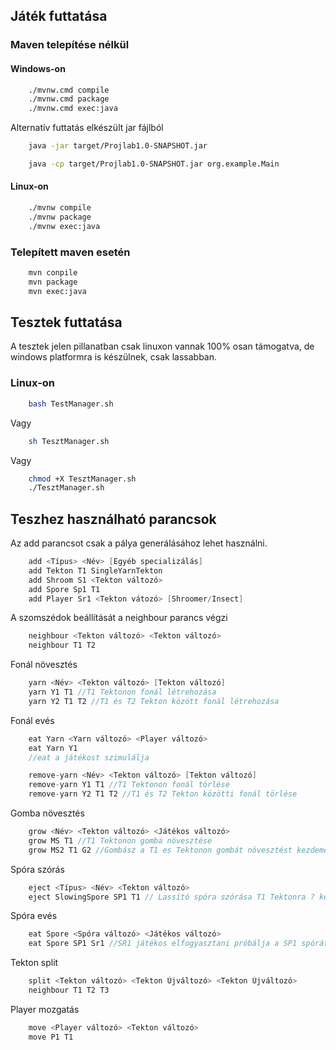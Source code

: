 ## Játék futtatása
### Maven telepítése nélkül
#### Windows-on 
```bash
    ./mvnw.cmd compile
    ./mvnw.cmd package
    ./mvnw.cmd exec:java
```
Alternatív futtatás elkészült jar fájlból
```bash
    java -jar target/Projlab1.0-SNAPSHOT.jar
```

```bash
    java -cp target/Projlab1.0-SNAPSHOT.jar org.example.Main
```

#### Linux-on
```bash
    ./mvnw compile
    ./mvnw package
    ./mvnw exec:java
```
### Telepített maven esetén
```bash
    mvn conpile
    mvn package
    mvn exec:java
```

## Tesztek futtatása
A tesztek jelen pillanatban csak linuxon vannak 100% osan támogatva, de windows platformra is készülnek, csak lassabban.
### Linux-on 
```bash 
    bash TestManager.sh
```
Vagy
```bash
    sh TesztManager.sh
```
Vagy
```bash
    chmod +X TesztManager.sh
    ./TesztManager.sh
```
## Teszhez használható parancsok

Az add parancsot csak a pálya generálásához lehet használni.
```java
    add <Típus> <Név> [Egyéb specializálás]
    add Tekton T1 SingleYarnTekton
    add Shroom S1 <Tekton változó>
    add Spore Sp1 T1
    add Player Sr1 <Tekton vátozó> [Shroomer/Insect]
```

A szomszédok beállítását a neighbour parancs végzi
```java
    neighbour <Tekton változó> <Tekton változó>
    neighbour T1 T2
```

Fonál növesztés
```java
    yarn <Név> <Tekton változó> [Tekton változó]
    yarn Y1 T1 //T1 Tektonon fonál létrehozása
    yarn Y2 T1 T2 //T1 és T2 Tekton között fonál létrehozása
```

Fonál evés
```java
    eat Yarn <Yarn változó> <Player változó>
    eat Yarn Y1
    //eat a játékost szimulálja

    remove-yarn <Név> <Tekton változó> [Tekton változó]
    remove-yarn Y1 T1 //T1 Tektonon fonál törlése
    remove-yarn Y2 T1 T2 //T1 és T2 Tekton közötti fonál törlése
```

Gomba növesztés
```java
    grow <Név> <Tekton változó> <Játékos változó>
    grow MS T1 //T1 Tektonon gomba növesztése
    grow MS2 T1 G2 //Gombász a T1 es Tektonon gombát növesztést kezdeményez (modell ellenőrzi, hogy megteheti-e)
```

Spóra szórás
```java
    eject <Típus> <Név> <Tekton változó>
    eject SlowingSpore SP1 T1 // Lassító spóra szórása T1 Tektonra ? kell-e gombász?
```

Spóra evés
```java
    eat Spore <Spóra változó> <Játékos változó>
    eat Spore SP1 Sr1 //SR1 játékos elfogyasztani próbálja a SP1 spórát
```

Tekton split
```java
    split <Tekton változó> <Tekton Újváltozó> <Tekton Újváltozó>
    neighbour T1 T2 T3
```

Player mozgatás
```java
    move <Player változó> <Tekton változó>
    move P1 T1
```